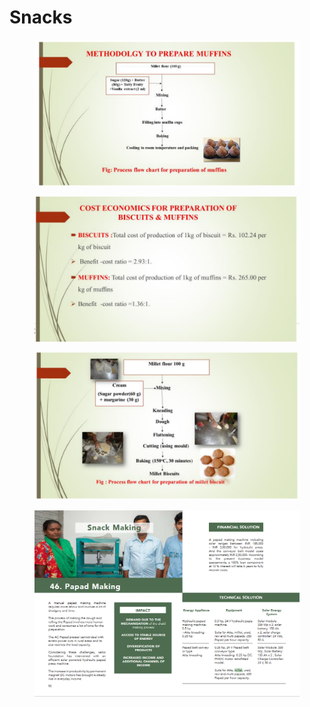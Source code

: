 # Snacks

<div>

<figure><img src="../../../../.gitbook/assets/Screenshot 2023-04-18 at 4.06.00 PM (1).png" alt=""><figcaption></figcaption></figure>

 

<figure><img src="../../../../.gitbook/assets/Screenshot 2023-04-18 at 4.05.52 PM (1).png" alt=""><figcaption></figcaption></figure>

 

<figure><img src="../../../../.gitbook/assets/Screenshot 2023-04-18 at 4.06.10 PM (2).png" alt=""><figcaption></figcaption></figure>

</div>

<figure><img src="../../../../.gitbook/assets/image (54).png" alt=""><figcaption></figcaption></figure>
